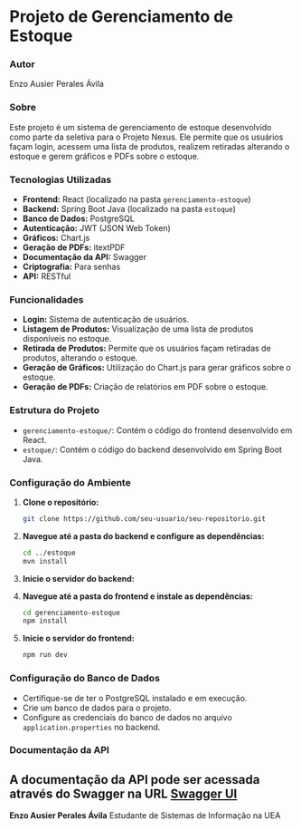 # Projeto de Gerenciamento de Estoque

### Autor
Enzo Ausier Perales Ávila

### Sobre
Este projeto é um sistema de gerenciamento de estoque desenvolvido como parte da seletiva para o Projeto Nexus. Ele permite que os usuários façam login, acessem uma lista de produtos, realizem retiradas alterando o estoque e gerem gráficos e PDFs sobre o estoque.

### Tecnologias Utilizadas
- **Frontend:** React (localizado na pasta `gerenciamento-estoque`)
- **Backend:** Spring Boot Java (localizado na pasta `estoque`)
- **Banco de Dados:** PostgreSQL
- **Autenticação:** JWT (JSON Web Token)
- **Gráficos:** Chart.js
- **Geração de PDFs:** itextPDF
- **Documentação da API:** Swagger
- **Criptografia:** Para senhas
- **API:** RESTful

### Funcionalidades
- **Login:** Sistema de autenticação de usuários.
- **Listagem de Produtos:** Visualização de uma lista de produtos disponíveis no estoque.
- **Retirada de Produtos:** Permite que os usuários façam retiradas de produtos, alterando o estoque.
- **Geração de Gráficos:** Utilização do Chart.js para gerar gráficos sobre o estoque.
- **Geração de PDFs:** Criação de relatórios em PDF sobre o estoque.

### Estrutura do Projeto
- `gerenciamento-estoque/`: Contém o código do frontend desenvolvido em React.
- `estoque/`: Contém o código do backend desenvolvido em Spring Boot Java.

### Configuração do Ambiente
1. **Clone o repositório:**
    ```bash
    git clone https://github.com/seu-usuario/seu-repositorio.git
    ```
2. **Navegue até a pasta do backend e configure as dependências:**
    ```bash
    cd ../estoque
    mvn install
    ```
3. **Inicie o servidor do backend:**

4. **Navegue até a pasta do frontend e instale as dependências:**
    ```bash
    cd gerenciamento-estoque
    npm install
    ```
5. **Inicie o servidor do frontend:**
    ```bash
    npm run dev
    ```


### Configuração do Banco de Dados
- Certifique-se de ter o PostgreSQL instalado e em execução.
- Crie um banco de dados para o projeto.
- Configure as credenciais do banco de dados no arquivo `application.properties` no backend.


### Documentação da API
A documentação da API pode ser acessada através do Swagger na URL [Swagger UI](https://app.swaggerhub.com/apis/ENZOPAA_1/ProjetoNexus/1.0.0#/)
---

**Enzo Ausier Perales Ávila**
Estudante de Sistemas de Informação na UEA
